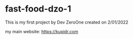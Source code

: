 # fast-food-dzo-1

This is my first  project by Dev ZeroOne
created on 2/01/2022

my main website: https://kupidr.com